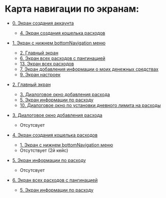 # Карта навигации по экранам:

- [0. Экран создания аккаунта](screens/screen_0_create_account.md)
    - [4. Экран создания кошелька расходов](screens/screen_4_create_wallet.md)

- [1. Экран с нижнем bottomNavigation меню](screens/screen_1_bottom_navigation_container.md)
    - [2. Главный экран](screens/screen_2_main.md)
    - [6. Экран всех расходов с пангинацией](screens/screen_6_all_spendings_list.md)
    - [13. Экран всех расходов](screens/screen_13_all_spendings.md)
    - [7. Экран добавления информации о моих денежных средствах](screens/screen_7_add_my_money.md)
    - [9. Экран настроек](screens/screen_9_settings.md)

- [2. Главный экран](screens/screen_2_main.md)
    - [3. Диалоговое окно добавления расхода](screens/screen_3_add_spending.md)
    - [5. Экран информации по расходу](screens/screen_5_spending_info.md)
    - [10. Диалоговое окно по установки дневного лимита на расходы](screens/screen_10_add_spending_limit.md)


- [3. Диалоговое окно добавления расхода](screens/screen_3_add_spending.md)
    - Отсутсвует

- [4. Экран создания кошелька расходов](screens/screen_4_create_wallet.md)
    - [1. Экран с нижнем bottomNavigation меню](screens/screen_1_bottom_navigation_container.md)
    - Отсутствует (2й кейс)

- [5. Экран информации по расходу](screens/screen_5_spending_info.md)
    - Отсутсвует

- [6. Экран всех расходов с пангинацией](screens/screen_6_all_spendings_list.md)
    - [5. Экран информации по расходу](screens/screen_5_spending_info.md)

